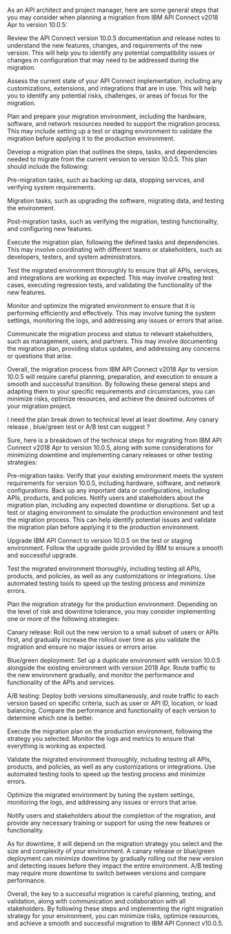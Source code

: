 As an API architect and project manager, here are some general steps that you may consider when planning a migration from IBM API Connect v2018 Apr to version 10.0.5:

Review the API Connect version 10.0.5 documentation and release notes to understand the new features, changes, and requirements of the new version. This will help you to identify any potential compatibility issues or changes in configuration that may need to be addressed during the migration.

Assess the current state of your API Connect implementation, including any customizations, extensions, and integrations that are in use. This will help you to identify any potential risks, challenges, or areas of focus for the migration.

Plan and prepare your migration environment, including the hardware, software, and network resources needed to support the migration process. This may include setting up a test or staging environment to validate the migration before applying it to the production environment.

Develop a migration plan that outlines the steps, tasks, and dependencies needed to migrate from the current version to version 10.0.5. This plan should include the following:

Pre-migration tasks, such as backing up data, stopping services, and verifying system requirements.

Migration tasks, such as upgrading the software, migrating data, and testing the environment.

Post-migration tasks, such as verifying the migration, testing functionality, and configuring new features.

Execute the migration plan, following the defined tasks and dependencies. This may involve coordinating with different teams or stakeholders, such as developers, testers, and system administrators.

Test the migrated environment thoroughly to ensure that all APIs, services, and integrations are working as expected. This may involve creating test cases, executing regression tests, and validating the functionality of the new features.

Monitor and optimize the migrated environment to ensure that it is performing efficiently and effectively. This may involve tuning the system settings, monitoring the logs, and addressing any issues or errors that arise.

Communicate the migration process and status to relevant stakeholders, such as management, users, and partners. This may involve documenting the migration plan, providing status updates, and addressing any concerns or questions that arise.

Overall, the migration process from IBM API Connect v2018 Apr to version 10.0.5 will require careful planning, preparation, and execution to ensure a smooth and successful transition. By following these general steps and adapting them to your specific requirements and circumstances, you can minimize risks, optimize resources, and achieve the desired outcomes of your migration project.





I need the plan break down to technical level at least dowtime.  Any canary release , blue/green test or A/B test can suggest ?

Sure, here is a breakdown of the technical steps for migrating from IBM API Connect v2018 Apr to version 10.0.5, along with some considerations for minimizing downtime and implementing canary releases or other testing strategies:

Pre-migration tasks:
Verify that your existing environment meets the system requirements for version 10.0.5, including hardware, software, and network configurations.
Back up any important data or configurations, including APIs, products, and policies.
Notify users and stakeholders about the migration plan, including any expected downtime or disruptions.
Set up a test or staging environment to simulate the production environment and test the migration process. This can help identify potential issues and validate the migration plan before applying it to the production environment.

Upgrade IBM API Connect to version 10.0.5 on the test or staging environment. Follow the upgrade guide provided by IBM to ensure a smooth and successful upgrade.

Test the migrated environment thoroughly, including testing all APIs, products, and policies, as well as any customizations or integrations. Use automated testing tools to speed up the testing process and minimize errors.

Plan the migration strategy for the production environment. Depending on the level of risk and downtime tolerance, you may consider implementing one or more of the following strategies:

Canary release: Roll out the new version to a small subset of users or APIs first, and gradually increase the rollout over time as you validate the migration and ensure no major issues or errors arise.

Blue/green deployment: Set up a duplicate environment with version 10.0.5 alongside the existing environment with version 2018 Apr. Route traffic to the new environment gradually, and monitor the performance and functionality of the APIs and services.

A/B testing: Deploy both versions simultaneously, and route traffic to each version based on specific criteria, such as user or API ID, location, or load balancing. Compare the performance and functionality of each version to determine which one is better.

Execute the migration plan on the production environment, following the strategy you selected. Monitor the logs and metrics to ensure that everything is working as expected.

Validate the migrated environment thoroughly, including testing all APIs, products, and policies, as well as any customizations or integrations. Use automated testing tools to speed up the testing process and minimize errors.

Optimize the migrated environment by tuning the system settings, monitoring the logs, and addressing any issues or errors that arise.

Notify users and stakeholders about the completion of the migration, and provide any necessary training or support for using the new features or functionality.

As for downtime, it will depend on the migration strategy you select and the size and complexity of your environment. A canary release or blue/green deployment can minimize downtime by gradually rolling out the new version and detecting issues before they impact the entire environment. A/B testing may require more downtime to switch between versions and compare performance.

Overall, the key to a successful migration is careful planning, testing, and validation, along with communication and collaboration with all stakeholders. By following these steps and implementing the right migration strategy for your environment, you can minimize risks, optimize resources, and achieve a smooth and successful migration to IBM API Connect v10.0.5.
